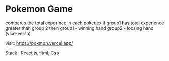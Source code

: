 # Pokemon Game

compares the total experince in each pokedex 
if group1 has total experience greater than group 2
then group1 - winning hand 
      group2 - loosing hand (vice-versa)
      
visit: https://pokmon.vercel.app/
      
Stack : React js,Html, Css
